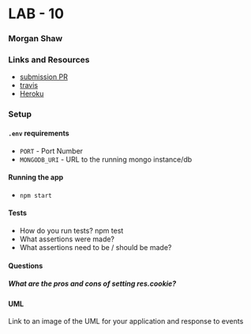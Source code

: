 # LAB - 10

### Morgan Shaw

### Links and Resources
* [submission PR](https://github.com/morgan-401-advanced-javascript/lab10/pull/1)
* [travis](https://travis-ci.com/morgan-401-advanced-javascript/lab10)
* [Heroku](https://lab10morgan.herokuapp.com/)


### Setup
#### `.env` requirements
* `PORT` - Port Number
* `MONGODB_URI` - URL to the running mongo instance/db

#### Running the app
* `npm start`

  
#### Tests
* How do you run tests?
npm test
* What assertions were made?
* What assertions need to be / should be made?
#### Questions
##### What are the pros and cons of setting res.cookie?

#### UML
Link to an image of the UML for your application and response to events